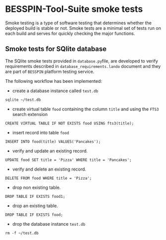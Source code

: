 # BESSPIN-Tool-Suite smoke tests
Smoke testing is a type of software testing that determines whether 
the deployed build is stable or not. Smoke tests are a minimal set 
of tests run on each build and serves for quickly checking the major 
functions.

## Smoke tests for SQlite database
The SQlite smoke tests provided in ``database.py``file, are developed 
to verify requirements described in ``database_requirements.lando`` document 
and they are part of `BESSPIN` platform testing service.

The following workflow has been implemented:
* create a database instance called `test.db`
``` 
sqlite ~/test.db
```
* create virtual table `food` containing the column `title` and using the `FTS3` search extension
~~~~sqlite
CREATE VIRTUAL TABLE IF NOT EXISTS food USING fts3(title);
~~~~
* insert record into table `food` 

```sqlite
INSERT INTO food(title) VALUES('Pancakes');
```
* verify and update an existing record.

```sqlite
UPDATE food SET title = 'Pizza' WHERE title = 'Pancakes';
```
* verify and delete an existing record.

```sqlite
DELETE FROM food WHERE title = 'Pizza';
```
* drop non existing table.

```sqlite
DROP TABLE IF EXISTS food1;
```
* drop an existing table.

```sqlite
DROP TABLE IF EXISTS food;
```
* drop the database instance `test.db`
```
rm -f ~/test.db
```

  

 
 